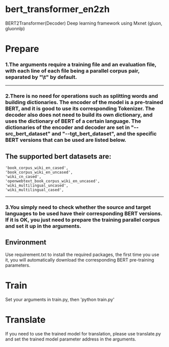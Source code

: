 # bert_transformer_en2zh
BERT2Transformer(Decoder)
Deep learning framework using Mxnet (gluon, gluonnlp)

# Prepare
### 1.The arguments require a training file and an evaluation file, with each line of each file being a parallel corpus pair, separated by "\t" by default.
___________
### 2.There is no need for operations such as splitting words and building dictionaries. The encoder of the model is a pre-trained BERT, and it is good to use its corresponding Tokenizer. The decoder also does not need to build its own dictionary, and uses the dictionary of BERT of a certain language. The dictionaries of the encoder and decoder are set in "--src_bert_dataset" and "--tgt_bert_dataset", and the specific BERT versions that can be used are listed below.
## The supported bert datasets are:
    'book_corpus_wiki_en_cased',
    'book_corpus_wiki_en_uncased',
    'wiki_cn_cased',
    'openwebtext_book_corpus_wiki_en_uncased',
    'wiki_multilingual_uncased',
    'wiki_multilingual_cased',

___________
### 3.You simply need to check whether the source and target languages to be used have their corresponding BERT versions. If it is OK, you just need to prepare the training parallel corpus and set it up in the arguments.

## Environment
Use requirement.txt to install the required packages, the first time you use it, you will automatically download the corresponding BERT pre-training parameters.

# Train
Set your arguments in train.py, then 'python train.py'

# Translate
If you need to use the trained model for translation, please use translate.py and set the trained model parameter address in the arguments.